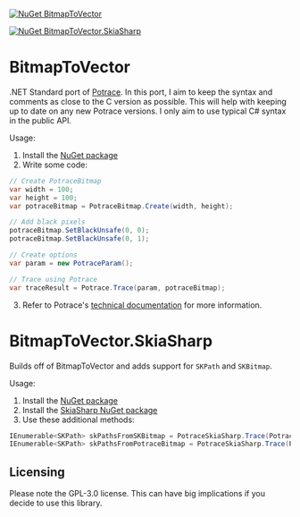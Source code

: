 [![NuGet BitmapToVector](https://img.shields.io/nuget/v/BitmapToVector?label=BitmapToVector)](https://www.nuget.org/packages/BitmapToVector)

[![NuGet BitmapToVector.SkiaSharp](https://img.shields.io/nuget/v/BitmapToVector.SkiaSharp?label=BitmapToVector.SkiaSharp)](https://www.nuget.org/packages/BitmapToVector.SkiaSharp)

# BitmapToVector
.NET Standard port of [Potrace](http://potrace.sourceforge.net/). In this port, I aim to keep the syntax and comments as close to the C version as possible. This will help with keeping up to date on any new Potrace versions. I only aim to use typical C# syntax in the public API.

Usage:

1. Install the [NuGet package](https://www.nuget.org/packages/BitmapToVector/)
2. Write some code:
```cs
// Create PotraceBitmap
var width = 100;
var height = 100;
var potraceBitmap = PotraceBitmap.Create(width, height);

// Add black pixels
potraceBitmap.SetBlackUnsafe(0, 0);
potraceBitmap.SetBlackUnsafe(0, 1);

// Create options
var param = new PotraceParam();

// Trace using Potrace
var traceResult = Potrace.Trace(param, potraceBitmap);
```

3. Refer to Potrace's [technical documentation](http://potrace.sourceforge.net/potracelib.pdf) for more information.

# BitmapToVector.SkiaSharp
Builds off of BitmapToVector and adds support for `SKPath` and `SKBitmap`.

Usage:

1. Install the [NuGet package](https://www.nuget.org/packages/BitmapToVector.SkiaSharp/)
2. Install the [SkiaSharp NuGet package](https://www.nuget.org/packages/SkiaSharp/)
3. Use these additional methods:

```cs
IEnumerable<SKPath> skPathsFromSKBitmap = PotraceSkiaSharp.Trace(PotraceParam, SKBitmap);
IEnumerable<SKPath> skPathsFromPotraceBitmap = PotraceSkiaSharp.Trace(PotraceParam, PotraceBitmap);
```

## Licensing
Please note the GPL-3.0 license. This can have big implications if you decide to use this library.
